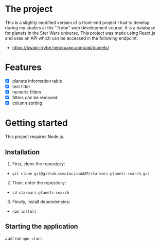 # The project

This is a slightly modified version of a front-end project I had to develop during my studies at the "Trybe" web development course. It is a database for planets in the Star Wars universe. This project was made using React.js and uses an API which can be accessed in the following endpoint:

- https://swapi-trybe.herokuapp.com/api/planets/

# Features

- [x] planets information table
- [x] text filter
- [x] numeric filters
- [x] filters can be removed
- [x] column sorting

# Getting started

This project requires Node.js.

## Installation

1. First, clone the repository:
- `git clone git@github.com:LucianoAAP/starwars-planets-search.git`
2. Then, enter the repository:
- `cd starwars-planets-search`
3. Finally, install dependencies:
- `npm install`

## Starting the application

Just run `npm start`